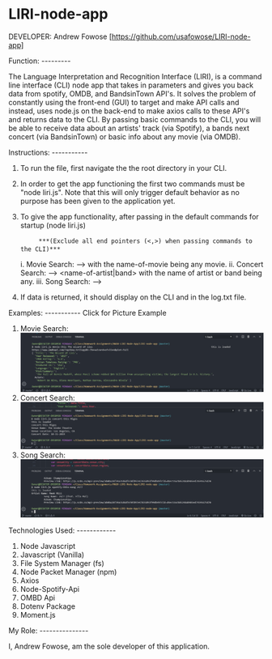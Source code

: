 # LIRI-node-app


DEVELOPER: Andrew Fowose [https://github.com/usafowose/LIRI-node-app]

Function: ---------

The Language Interpretation and Recognition Interface (LIRI), is a command line interface (CLI) node app that takes in parameters and gives you back data from spotify, OMDB, and BandsinTown API's. It solves the problem of constantly using the front-end (GUI) to target and make API calls and instead, uses node.js on the back-end to make axios calls to these API's and returns data to the CLI. 
By passing basic commands to the CLI, you will be able to receive data about an artists' track (via Spotify), a bands next concert (via BandsinTown) or basic info about any movie (via OMDB). 

Instructions: -----------
1. To run the file, first navigate the the root directory in your CLI. 
2. In order to get the app functioning the first two commands must be "node liri.js". Note that this will only trigger default behavior as no purpose has been given to the application yet. 
3. To give the app functionality, after passing in the default commands for startup (node liri.js)

            ***(Exclude all end pointers (<,>) when passing commands to the CLI)***

    i. Movie Search: --> <movie-this> <name-of-movie> with the name-of-movie being any movie. 
    ii. Concert Search: --> <concert-this> <name-of-artist|band> with the name of artist or band being any. 
    iii. Song Search: --> <spotify-this-song> <name-of-song> 

4. If data is returned, it should display on the CLI and in the log.txt file. 

Examples: ----------- Click for Picture Example
1. Movie Search: ![Movie Search](Screenshots/movie-this.png)
2. Concert Search: ![Concert Search](Screenshots/concert-this.png)
3. Song Search: ![Song Search](Screenshots/spotify-this-song.png) 




Technologies Used: ------------

1. Node Javascript
2. Javascript (Vanilla)
3. File System Manager (fs)
4. Node Packet Manager (npm)
5. Axios 
6. Node-Spotify-Api
7. OMBD Api 
8. Dotenv Package
9. Moment.js

My Role: ---------------

I, Andrew Fowose, am the sole developer of this application. 








